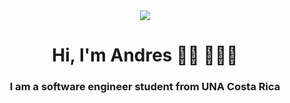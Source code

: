
<center>
	 <img src="https://creazilla-store.fra1.digitaloceanspaces.com/cliparts/79238/programing-clipart-md.png" >
</center>

<h1 align="center">Hi, I'm Andres 👋🏾 👩🏾‍💻 </h1>
<h3 align="center">I am a software engineer  student from  UNA Costa Rica</h3>
